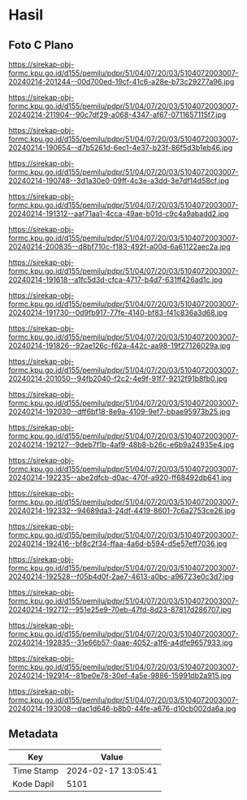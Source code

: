 # Hasil

## Foto C Plano

https://sirekap-obj-formc.kpu.go.id/d155/pemilu/pdpr/51/04/07/20/03/5104072003007-20240214-201244--00d700ed-19cf-41c6-a28e-b73c29277a96.jpg

https://sirekap-obj-formc.kpu.go.id/d155/pemilu/pdpr/51/04/07/20/03/5104072003007-20240214-211904--90c7df29-a068-4347-af67-0711657115f7.jpg

https://sirekap-obj-formc.kpu.go.id/d155/pemilu/pdpr/51/04/07/20/03/5104072003007-20240214-190654--d7b5261d-6ec1-4e37-b23f-86f5d3b1eb46.jpg

https://sirekap-obj-formc.kpu.go.id/d155/pemilu/pdpr/51/04/07/20/03/5104072003007-20240214-190748--3d1a30e0-09ff-4c3e-a3dd-3e7df14d58cf.jpg

https://sirekap-obj-formc.kpu.go.id/d155/pemilu/pdpr/51/04/07/20/03/5104072003007-20240214-191312--aaf71aa1-4cca-49ae-b01d-c9c4a9abadd2.jpg

https://sirekap-obj-formc.kpu.go.id/d155/pemilu/pdpr/51/04/07/20/03/5104072003007-20240214-200835--d8bf710c-f183-492f-a00d-6a61122aec2a.jpg

https://sirekap-obj-formc.kpu.go.id/d155/pemilu/pdpr/51/04/07/20/03/5104072003007-20240214-191618--a1fc5d3d-cfca-4717-b4d7-631ff426ad1c.jpg

https://sirekap-obj-formc.kpu.go.id/d155/pemilu/pdpr/51/04/07/20/03/5104072003007-20240214-191730--0d9fb917-77fe-4140-bf83-f41c836a3d68.jpg

https://sirekap-obj-formc.kpu.go.id/d155/pemilu/pdpr/51/04/07/20/03/5104072003007-20240214-191826--92ae126c-f62a-442c-aa98-19f27126029a.jpg

https://sirekap-obj-formc.kpu.go.id/d155/pemilu/pdpr/51/04/07/20/03/5104072003007-20240214-201050--94fb2040-f2c2-4e9f-91f7-9212f91b8fb0.jpg

https://sirekap-obj-formc.kpu.go.id/d155/pemilu/pdpr/51/04/07/20/03/5104072003007-20240214-192030--dff6bf18-8e9a-4109-9ef7-bbae95973b25.jpg

https://sirekap-obj-formc.kpu.go.id/d155/pemilu/pdpr/51/04/07/20/03/5104072003007-20240214-192127--9deb7f1b-4af9-48b8-b26c-e6b9a24935e4.jpg

https://sirekap-obj-formc.kpu.go.id/d155/pemilu/pdpr/51/04/07/20/03/5104072003007-20240214-192235--abe2dfcb-d0ac-470f-a920-ff68492db641.jpg

https://sirekap-obj-formc.kpu.go.id/d155/pemilu/pdpr/51/04/07/20/03/5104072003007-20240214-192332--94689da3-24df-4419-8601-7c6a2753ce26.jpg

https://sirekap-obj-formc.kpu.go.id/d155/pemilu/pdpr/51/04/07/20/03/5104072003007-20240214-192416--bf8c2f34-ffaa-4a6d-b594-d5e57eff7036.jpg

https://sirekap-obj-formc.kpu.go.id/d155/pemilu/pdpr/51/04/07/20/03/5104072003007-20240214-192528--f05b4d0f-2ae7-4613-a0bc-a96723e0c3d7.jpg

https://sirekap-obj-formc.kpu.go.id/d155/pemilu/pdpr/51/04/07/20/03/5104072003007-20240214-192712--951e25e9-70eb-47fd-8d23-87817d286707.jpg

https://sirekap-obj-formc.kpu.go.id/d155/pemilu/pdpr/51/04/07/20/03/5104072003007-20240214-192835--31e66b57-0aae-4052-a1f6-a4dfe9657933.jpg

https://sirekap-obj-formc.kpu.go.id/d155/pemilu/pdpr/51/04/07/20/03/5104072003007-20240214-192914--81be0e78-30ef-4a5e-9886-15991db2a915.jpg

https://sirekap-obj-formc.kpu.go.id/d155/pemilu/pdpr/51/04/07/20/03/5104072003007-20240214-193008--dac1d646-b8b0-44fe-a676-d10cb002da6a.jpg


## Metadata

| Key        | Value               |
| ---------- | ------------------- |
| Time Stamp | 2024-02-17 13:05:41 |
| Kode Dapil | 5101                |



